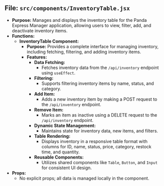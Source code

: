 ## File: `src/components/InventoryTable.jsx`
- **Purpose:** Manages and displays the inventory table for the Panda Express Manager application, allowing users to view, filter, add, and deactivate inventory items.
- **Functions:**
  - **InventoryTable Component:**
    - **Purpose:** Provides a complete interface for managing inventory, including fetching, filtering, and adding inventory items.
    - **Features:**
      - **Data Fetching:**
        - Fetches inventory data from the `/api/inventory` endpoint using `useEffect`.
      - **Filtering:**
        - Supports filtering inventory items by name, status, and category.
      - **Add Item:**
        - Adds a new inventory item by making a POST request to the `/api/inventory` endpoint.
      - **Remove Item:**
        - Marks an item as inactive using a DELETE request to the `/api/inventory` endpoint.
      - **Dynamic State Management:**
        - Maintains state for inventory data, new items, and filters.
      - **Table Rendering:**
        - Displays inventory in a responsive table format with columns for ID, name, status, price, category, restock time, and quantity.
      - **Reusable Components:**
        - Utilizes shared components like `Table`, `Button`, and `Input` for consistent UI design.
- **Props:**
  - No explicit props; all data is managed locally in the component.